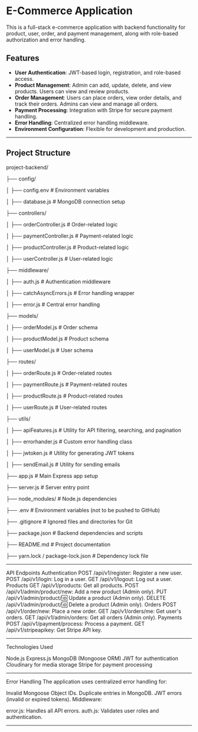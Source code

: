# E-Commerce Application

This is a full-stack e-commerce application with backend functionality for product, user, order, and payment management, along with role-based authorization and error handling.

## Features
- **User Authentication**: JWT-based login, registration, and role-based access.
- **Product Management**: Admin can add, update, delete, and view products. Users can view and review products.
- **Order Management**: Users can place orders, view order details, and track their orders. Admins can view and manage all orders.
- **Payment Processing**: Integration with Stripe for secure payment handling.
- **Error Handling**: Centralized error handling middleware.
- **Environment Configuration**: Flexible for development and production.

---

## Project Structure

project-backend/

├── config/

│   ├── config.env            # Environment variables

│   ├── database.js           # MongoDB connection setup

├── controllers/

│   ├── orderController.js    # Order-related logic

│   ├── paymentController.js  # Payment-related logic

│   ├── productController.js  # Product-related logic

│   ├── userController.js     # User-related logic

├── middleware/

│   ├── auth.js               # Authentication middleware

│   ├── catchAsyncErrors.js   # Error handling wrapper

│   ├── error.js              # Central error handling

├── models/

│   ├── orderModel.js         # Order schema

│   ├── productModel.js       # Product schema

│   ├── userModel.js          # User schema

├── routes/

│   ├── orderRoute.js         # Order-related routes

│   ├── paymentRoute.js       # Payment-related routes

│   ├── productRoute.js       # Product-related routes

│   ├── userRoute.js          # User-related routes

├── utils/

│   ├── apiFeatures.js        # Utility for API filtering, searching, and pagination

│   ├── errorhander.js        # Custom error handling class

│   ├── jwtoken.js            # Utility for generating JWT tokens

│   ├── sendEmail.js          # Utility for sending emails

├── app.js                    # Main Express app setup

├── server.js                 # Server entry point

├── node_modules/             # Node.js dependencies

├── .env                      # Environment variables (not to be pushed to GitHub)

├── .gitignore                # Ignored files and directories for Git

├── package.json              # Backend dependencies and scripts

├── README.md                 # Project documentation

├── yarn.lock / package-lock.json # Dependency lock file


--------------------------------------------------------------------------------------------------------------------------------------------------------------------------------------------------------------------


API Endpoints
Authentication
POST /api/v1/register: Register a new user.
POST /api/v1/login: Log in a user.
GET /api/v1/logout: Log out a user.
Products
GET /api/v1/products: Get all products.
POST /api/v1/admin/product/new: Add a new product (Admin only).
PUT /api/v1/admin/product/:id: Update a product (Admin only).
DELETE /api/v1/admin/product/:id: Delete a product (Admin only).
Orders
POST /api/v1/order/new: Place a new order.
GET /api/v1/orders/me: Get user's orders.
GET /api/v1/admin/orders: Get all orders (Admin only).
Payments
POST /api/v1/payment/process: Process a payment.
GET /api/v1/stripeapikey: Get Stripe API key.


-------------------------------------------------------------------------------------------------------------------------------------------------------------------------------------------------------------------

Technologies Used

Node.js
Express.js
MongoDB (Mongoose ORM)
JWT for authentication
Cloudinary for media storage
Stripe for payment processing

-------------------------------------------------------------------------------------------------------------------------------------------------------------------------------------------------------------------


Error Handling
The application uses centralized error handling for:

Invalid Mongoose Object IDs.
Duplicate entries in MongoDB.
JWT errors (invalid or expired tokens).
Middleware:

error.js: Handles all API errors.
auth.js: Validates user roles and authentication.



-------------------------------------------------------------------------------------------------------------------------------------------------------------------------------------------------------------------






